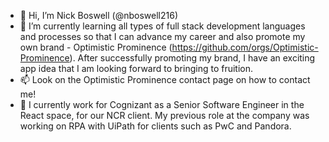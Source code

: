 - 👋 Hi, I’m Nick Boswell (@nboswell216)
- 🌱 I’m currently learning all types of full stack development languages and processes so that I can advance my career and also promote my own brand - Optimistic Prominence (https://github.com/orgs/Optimistic-Prominence). After successfully promoting my brand, I have an exciting app idea that I am looking forward to bringing to fruition.
- 📫 Look on the Optimistic Prominence contact page on how to contact me!
- 🏢 I currently work for Cognizant as a Senior Software Engineer in the React space, for our NCR client. My previous role at the company was working on RPA with UiPath for clients such as PwC and Pandora.

<!---
nboswell216/nboswell216 is a ✨ special ✨ repository because its `README.md` (this file) appears on your GitHub profile.
You can click the Preview link to take a look at your changes.
--->
